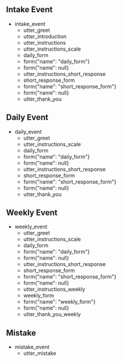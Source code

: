 ## Intake Event
* intake_event
  - utter_greet
  - utter_introduction
  - utter_instructions
  - utter_instructions_scale
  - daily_form
  - form{"name": "daily_form"}
  - form{"name": null}
  - utter_instructions_short_response
  - short_response_form
  - form{"name": "short_response_form"}
  - form{"name": null}
  - utter_thank_you

## Daily Event
* daily_event
  - utter_greet
  - utter_instructions_scale
  - daily_form
  - form{"name": "daily_form"}
  - form{"name": null}
  - utter_instructions_short_response
  - short_response_form
  - form{"name": "short_response_form"}
  - form{"name": null}
  - utter_thank_you

## Weekly Event
* weekly_event
  - utter_greet
  - utter_instructions_scale
  - daily_form
  - form{"name": "daily_form"}
  - form{"name": null}
  - utter_instructions_short_response
  - short_response_form
  - form{"name": "short_response_form"}
  - form{"name": null}
  - utter_instructions_weekly
  - weekly_form
  - form{"name": "weekly_form"}
  - form{"name": null}
  - utter_thank_you_weekly

## Mistake
* mistake_event
  - utter_mistake
